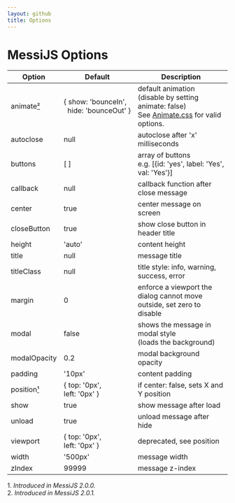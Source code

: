 ```yaml
---
layout: github
title: Options
---
```

# MessiJS Options
Option            | Default                                 | Description
----------------- | --------------------------------------- | ----------------------------------------------------------------------
animate[²](#201)  | {&nbsp;show:&nbsp;'bounceIn',<br>&nbsp;&nbsp;hide:&nbsp;'bounceOut'&nbsp;} | default animation<br>(disable by setting animate: false)<br>See [Animate.css](http://daneden.github.io/animate.css) for valid options.
autoclose         | null                                    | autoclose after 'x' milliseconds
buttons           | [ ]                                     | array of buttons<br>e.g. [{id: 'yes', label: 'Yes', val: 'Yes'}]
callback          | null                                    | callback function after close message
center            | true                                    | center message on screen
closeButton       | true                                    | show close button in header title
height            | 'auto'                                  | content height
title             | null                                    | message title
titleClass        | null                                    | title style: info, warning, success, error
margin            | 0                                       | enforce a viewport the dialog cannot move outside, set zero to disable
modal             | false                                   | shows the message in modal style<br>(loads the background)
modalOpacity      | 0.2                                     | modal background opacity
padding           | '10px'                                  | content padding
position[¹](#200) | { top: '0px',<br>left: '0px' }          | if center: false, sets X and Y position
show              | true                                    | show message after load
unload            | true                                    | unload message after hide
viewport          | { top: '0px',<br>left: '0px' }          | deprecated, see position
width             | '500px'                                 | message width
zIndex            | 99999                                   | message z-index

<a name="201">1. _Introduced in MessiJS 2.0.0._</a><br>
<a name="201">2. _Introduced in MessiJS 2.0.1._</a>

